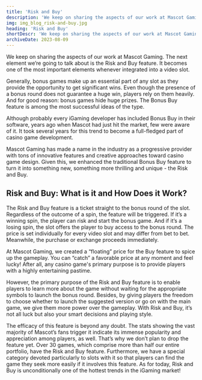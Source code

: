 ```yaml
---
title: 'Risk and Buy'
description: 'We keep on sharing the aspects of our work at Mascot Gaming. The next element we`re going to talk about is the Risk and Buy feature. It becomes one of the most important elements whenever integrated into a video slot.'
img: img_blog_risk-and-buy.jpg
heading: 'Risk and Buy'
shortDescr: 'We keep on sharing the aspects of our work at Mascot Gaming. The next element we`re going to talk about is the Risk and Buy feature. It becomes one of the most important elements whenever integrated into a video slot.'
archiveDate: 2023-08-09
---
```


We keep on sharing the aspects of our work at Mascot Gaming. The next element we’re going to talk about is the Risk and Buy feature. It becomes one of the most important elements whenever integrated into a video slot.

Generally, bonus games make up an essential part of any slot as they provide the opportunity to get significant wins. Even though the presence of a bonus round does not guarantee a huge win, players rely on them heavily. And for good reason: bonus games hide huge prizes. The Bonus Buy feature is among the most successful ideas of the type.

Although probably every iGaming developer has included Bonus Buy in their software, years ago when Mascot had just hit the market, few were aware of it. It took several years for this trend to become a full-fledged part of casino game development.

Mascot Gaming has made a name in the industry as a progressive provider with tons of innovative features and creative approaches toward casino game design. Given this, we enhanced the traditional Bonus Buy feature to turn it into something new, something more thrilling and unique - the Risk and Buy.


## Risk and Buy: What is it and How Does it Work?

The Risk and Buy feature is a ticket straight to the bonus round of the slot. Regardless of the outcome of a spin, the feature will be triggered. If it’s a winning spin, the player can risk and start the bonus game. And if it’s a losing spin, the slot offers the player to buy access to the bonus round. The price is set individually for every video slot and may differ from bet to bet. Meanwhile, the purchase or exchange proceeds immediately.

At Mascot Gaming, we created a “floating” price for the Buy feature to spice up the gameplay. You can “catch” a favorable price at any moment and feel lucky! After all, any casino game's primary purpose is to provide players with a highly entertaining pastime.

However, the primary purpose of the Risk and Buy feature is to enable players to learn more about the game without waiting for the appropriate symbols to launch the bonus round. Besides, by giving players the freedom to choose whether to launch the suggested version or go on with the main game, we give them more power over the gameplay. With Risk and Buy, it’s not all luck but also your smart decisions and playing style.

The efficacy of this feature is beyond any doubt. The stats showing the vast majority of Mascot’s fans trigger it indicate its immense popularity and appreciation among players, as well. That’s why we don’t plan to drop the feature yet. Over 30 games, which comprise more than half our entire portfolio, have the Risk and Buy feature. Furthermore, we have a special category devoted particularly to slots with it so that players can find the game they seek more easily if it involves this feature. As for today, Risk and Buy is unconditionally one of the hottest trends in the iGaming market!
